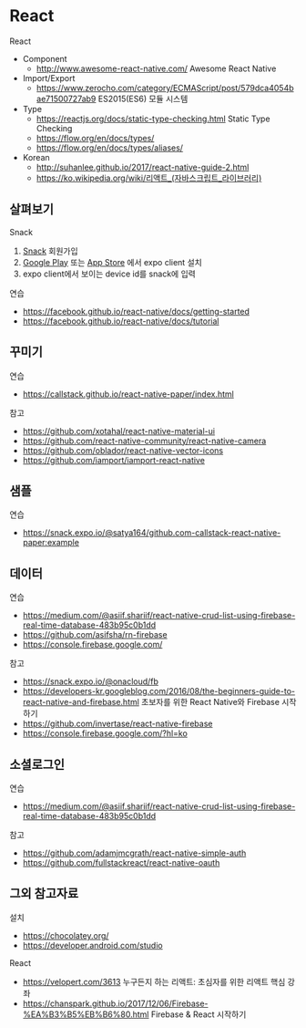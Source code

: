 # React

React

- Component
  - http://www.awesome-react-native.com/ Awesome React Native
- Import/Export
  - https://www.zerocho.com/category/ECMAScript/post/579dca4054bae71500727ab9 ES2015(ES6) 모듈 시스템
- Type
  - https://reactjs.org/docs/static-type-checking.html Static Type Checking
  - https://flow.org/en/docs/types/ 
  - https://flow.org/en/docs/types/aliases/
- Korean
  - http://suhanlee.github.io/2017/react-native-guide-2.html
  - https://ko.wikipedia.org/wiki/리액트_(자바스크립트_라이브러리)

## <a name="s1"></a> 살펴보기 

Snack

1. [Snack](https://snack.expo.io/) 회원가입
1. [Google Play](https://play.google.com/store/apps/details?id=host.exp.exponent) 또는 [App Store](https://itunes.apple.com/app/apple-store/id982107779?pt=17102800&amp;ct=www&amp;mt=8) 에서 expo client 설치
1. expo client에서 보이는 device id를 snack에 입력

연습

- https://facebook.github.io/react-native/docs/getting-started
- https://facebook.github.io/react-native/docs/tutorial


## <a name="s2"></a> 꾸미기

연습

- https://callstack.github.io/react-native-paper/index.html

참고

- https://github.com/xotahal/react-native-material-ui
- https://github.com/react-native-community/react-native-camera
- https://github.com/oblador/react-native-vector-icons
- https://github.com/iamport/iamport-react-native


## <a name="s2"></a> 샘플

연습

- https://snack.expo.io/@satya164/github.com-callstack-react-native-paper:example

## <a name="s3"></a> 데이터

연습

- https://medium.com/@asiif.shariif/react-native-crud-list-using-firebase-real-time-database-483b95c0b1dd
- https://github.com/asifsha/rn-firebase
- https://console.firebase.google.com/

참고

- https://snack.expo.io/@onacloud/fb
- https://developers-kr.googleblog.com/2016/08/the-beginners-guide-to-react-native-and-firebase.html 초보자를 위한 React Native와 Firebase 시작하기
- https://github.com/invertase/react-native-firebase
- https://console.firebase.google.com/?hl=ko

## <a name="s4"></a> 소셜로그인

연습

- https://medium.com/@asiif.shariif/react-native-crud-list-using-firebase-real-time-database-483b95c0b1dd

참고

- https://github.com/adamjmcgrath/react-native-simple-auth
- https://github.com/fullstackreact/react-native-oauth

## 그외 참고자료

설치

- https://chocolatey.org/
- https://developer.android.com/studio

React 

-  https://velopert.com/3613 누구든지 하는 리액트: 초심자를 위한 리액트 핵심 강좌
-  https://chanspark.github.io/2017/12/06/Firebase-%EA%B3%B5%EB%B6%80.html Firebase & React 시작하기

